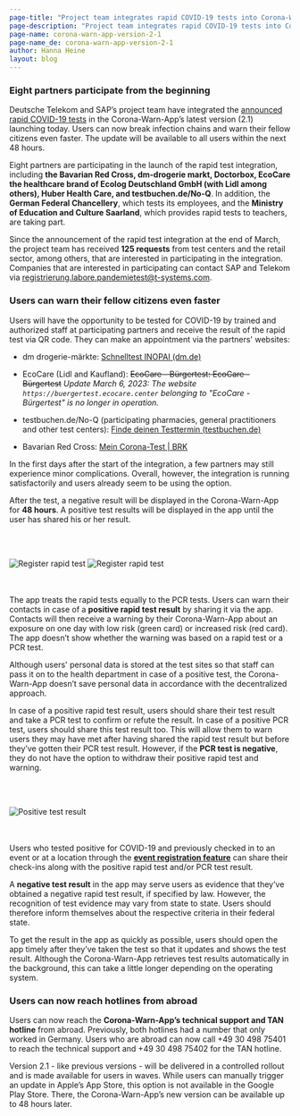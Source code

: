 ```yaml
---
page-title: "Project team integrates rapid COVID-19 tests into Corona-Warn-App version 2.1"
page-description: "Project team integrates rapid COVID-19 tests into Corona-Warn-App version 2.1"
page-name: corona-warn-app-version-2-1
page-name_de: corona-warn-app-version-2-1
author: Hanna Heine
layout: blog
---
```


### Eight partners participate from the beginning

Deutsche Telekom and SAP’s project team have integrated the [announced rapid COVID-19 tests](/en/blog/2021-03-31-corona-warn-app-test-integration/) in the Corona-Warn-App’s latest version (2.1) launching today. Users can now break infection chains and warn their fellow citizens even faster. The update will be available to all users within the next 48 hours.

<!-- overview -->

Eight partners are participating in the launch of the rapid test integration, including **the Bavarian Red Cross, dm-drogerie markt, Doctorbox, EcoCare the healthcare brand of Ecolog Deutschland GmbH (with Lidl among others), Huber Health Care, and testbuchen.de/No-Q**. In addition, the **German Federal Chancellery**, which tests its employees, and the **Ministry of Education and Culture Saarland**, which provides rapid tests to teachers, are taking part.

Since the announcement of the rapid test integration at the end of March, the project team has received **125 requests** from test centers and the retail sector, among others, that are interested in participating in the integration. Companies that are interested in participating can contact SAP and Telekom via [registrierung.labore.pandemietest@t-systems.com](mailto:registrierung.labore.pandemietest@t-systems.com).

### Users can warn their fellow citizens even faster

Users will have the opportunity to be tested for COVID-19 by trained and authorized staff at participating partners and receive the result of the rapid test via QR code. They can make an appointment via the partners' websites:

- dm drogerie-märkte: [Schnelltest INOPAI (dm.de)](https://corona-schnelltest-zentren.dm.de/o/dm/login)

- EcoCare (Lidl and Kaufland): ~~EcoCare - Bürgertest: EcoCare - Bürgertest~~ *Update March 6, 2023: The website `https://buergertest.ecocare.center` belonging to "EcoCare - Bürgertest" is no longer in operation.*

- testbuchen.de/No-Q (participating pharmacies, general practitioners and other test centers): [Finde deinen Testtermin (testbuchen.de)](https://testbuchen.de/#/?zoom=0&lat=47.71401323721353&lng=8.66960999999999)

- Bavarian Red Cross: [Mein Corona-Test | BRK](https://meintest.brk.de/)

In the first days after the start of the integration, a few partners may still experience minor complications. Overall, however, the integration is running satisfactorily and users already seem to be using the option.

After the test, a negative result will be displayed in the Corona-Warn-App for **48 hours**. A positive test results will be displayed in the app until the user has shared his or her result.


<br></br>
<div class="text-center"><img src="./register-test.png" title="Register rapid test" alt="Register rapid test" style="align: center">  <img src="./register-test(2).png" title="Register rapid test" alt="Register rapid test" style="align: center"></div>
<br></br>


The app treats the rapid tests equally to the PCR tests. Users can warn their contacts in case of a **positive rapid test result** by sharing it via the app. Contacts will then receive a warning by their Corona-Warn-App about an exposure on one day with low risk (green card) or increased risk (red card). The app doesn’t show whether the warning was based on a rapid test or a PCR test.

Although users' personal data is stored at the test sites so that staff can pass it on to the health department in case of a positive test, the Corona-Warn-App doesn’t save personal data in accordance with the decentralized approach.

In case of a positive rapid test result, users should share their test result and take a PCR test to confirm or refute the result. In case of a positive PCR test, users should share this test result too. This will allow them to warn users they may have met after having shared the rapid test result but before they’ve gotten their PCR test result. However, if the **PCR test is negative**, they do not have the option to withdraw their positive rapid test and warning.

<br></br>
<div class="text-center"> <img src="./positive-test.png" title="Positive test result" alt="Positive test result" style="align: center"></div>
<br></br>

Users who tested positive for COVID-19 and previously checked in to an event or at a location through the [**event registration feature**](/en/blog/2021-04-21-corona-warn-app-version-2-0/) can share their check-ins along with the positive rapid test and/or PCR test result.

A **negative test result** in the app may serve users as evidence that they’ve obtained a negative rapid test result, if specified by law. However, the recognition of test evidence may vary from state to state. Users should therefore inform themselves about the respective criteria in their federal state.

To get the result in the app as quickly as possible, users should open the app timely after they’ve taken the test so that it updates and shows the test result. Although the Corona-Warn-App retrieves test results automatically in the background, this can take a little longer depending on the operating system.


### Users can now reach hotlines from abroad

Users can now reach the **Corona-Warn-App’s technical support and TAN hotline** from abroad. Previously, both hotlines had a number that only worked in Germany. Users who are abroad can now call +49 30 498 75401 to reach the technical support and +49 30 498 75402 for the TAN hotline.

Version 2.1 - like previous versions - will be delivered in a controlled rollout and is made available for users in waves. While users can manually trigger an update in Apple’s App Store, this option is not available in the Google Play Store. There, the Corona-Warn-App’s new version can be available up to 48 hours later.
